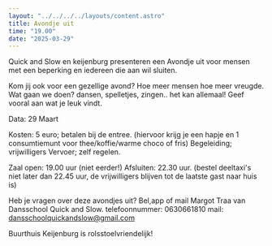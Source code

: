 ```yaml
---
layout: "../../../../layouts/content.astro"
title: Avondje uit 
time: "19.00"
date: "2025-03-29"
---
```


Quick and Slow en keijenburg presenteren een Avondje uit voor mensen met een beperking en iedereen die aan wil sluiten.

Kom jij ook voor een gezellige avond?
Hoe meer mensen hoe meer vreugde.
Wat gaan we doen? dansen, spelletjes, zingen.. het kan allemaal! Geef vooral aan wat je leuk vindt.

Data: 29 Maart 

Kosten: 5 euro; betalen bij de entree. (hiervoor krijg je een hapje en 1 consumtiemunt voor thee/koffie/warme choco of fris) 
Begeleiding; vrijwilligers
Vervoer; zelf regelen.

Zaal open: 19.00 uur (niet eerder!)
Afsluiten: 22.30 uur. (bestel deeltaxi's niet later dan 22.45 uur, de vrijwilligers blijven tot de laatste gast naar huis is)


Heb je vragen over deze avondjes uit?
Bel,app of mail Margot Traa van Dansschool Quick and Slow.
telefoonnummer: 0630661810
mail: dansschoolquickandslow@gmail.com

Buurthuis Keijenburg is rolsstoelvriendelijk!
